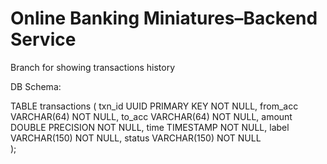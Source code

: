 # Online Banking Miniatures–Backend Service
Branch for showing transactions history


DB Schema: 

TABLE transactions (
    txn_id UUID PRIMARY KEY NOT NULL,
    from_acc VARCHAR(64) NOT NULL,
    to_acc  VARCHAR(64)  NOT NULL,
    amount DOUBLE PRECISION NOT NULL,
    time TIMESTAMP NOT NULL,
    label VARCHAR(150) NOT NULL,
    status VARCHAR(150) NOT NULL       
);
